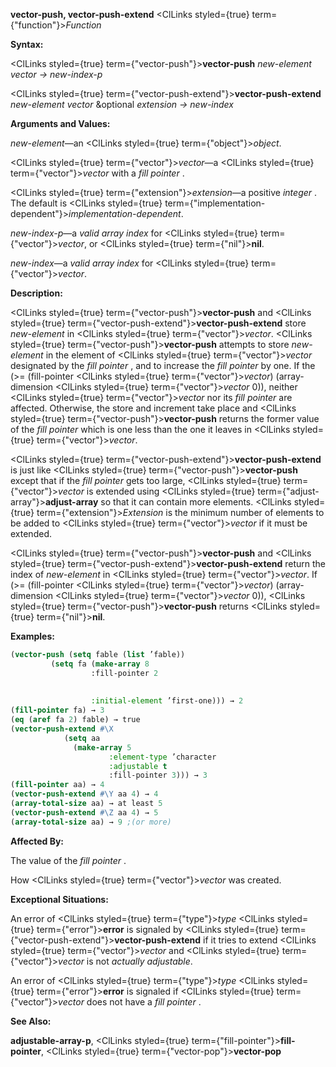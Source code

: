 **vector-push, vector-push-extend** <ClLinks styled={true} term={"function"}><i>Function</i></ClLinks> 



**Syntax:** 



<ClLinks styled={true} term={"vector-push"}><b>vector-push</b></ClLinks> *new-element vector → new-index-p* 



<ClLinks styled={true} term={"vector-push-extend"}><b>vector-push-extend</b></ClLinks> *new-element vector* &amp;optional *extension → new-index* 



**Arguments and Values:** 



*new-element*—an <ClLinks styled={true} term={"object"}><i>object</i></ClLinks>. 



<ClLinks styled={true} term={"vector"}><i>vector</i></ClLinks>—a <ClLinks styled={true} term={"vector"}><i>vector</i></ClLinks> with a *fill pointer* . 



<ClLinks styled={true} term={"extension"}><i>extension</i></ClLinks>—a positive *integer* . The default is <ClLinks styled={true} term={"implementation-dependent"}><i>implementation-dependent</i></ClLinks>. 



*new-index-p*—a *valid array index* for <ClLinks styled={true} term={"vector"}><i>vector</i></ClLinks>, or <ClLinks styled={true} term={"nil"}><b>nil</b></ClLinks>. 



*new-index*—a *valid array index* for <ClLinks styled={true} term={"vector"}><i>vector</i></ClLinks>. 



**Description:** 



<ClLinks styled={true} term={"vector-push"}><b>vector-push</b></ClLinks> and <ClLinks styled={true} term={"vector-push-extend"}><b>vector-push-extend</b></ClLinks> store *new-element* in <ClLinks styled={true} term={"vector"}><i>vector</i></ClLinks>. <ClLinks styled={true} term={"vector-push"}><b>vector-push</b></ClLinks> attempts to store *new-element* in the element of <ClLinks styled={true} term={"vector"}><i>vector</i></ClLinks> designated by the *fill pointer* , and to increase the *fill pointer* by one. If the (&gt;= (fill-pointer <ClLinks styled={true} term={"vector"}><i>vector</i></ClLinks>) (array-dimension <ClLinks styled={true} term={"vector"}><i>vector</i></ClLinks> 0)), neither <ClLinks styled={true} term={"vector"}><i>vector</i></ClLinks> nor its *fill pointer* are affected. Otherwise, the store and increment take place and <ClLinks styled={true} term={"vector-push"}><b>vector-push</b></ClLinks> returns the former value of the *fill pointer* which is one less than the one it leaves in <ClLinks styled={true} term={"vector"}><i>vector</i></ClLinks>. 



<ClLinks styled={true} term={"vector-push-extend"}><b>vector-push-extend</b></ClLinks> is just like <ClLinks styled={true} term={"vector-push"}><b>vector-push</b></ClLinks> except that if the *fill pointer* gets too large, <ClLinks styled={true} term={"vector"}><i>vector</i></ClLinks> is extended using <ClLinks styled={true} term={"adjust-array"}><b>adjust-array</b></ClLinks> so that it can contain more elements. <ClLinks styled={true} term={"extension"}><i>Extension</i></ClLinks> is the minimum number of elements to be added to <ClLinks styled={true} term={"vector"}><i>vector</i></ClLinks> if it must be extended. 



<ClLinks styled={true} term={"vector-push"}><b>vector-push</b></ClLinks> and <ClLinks styled={true} term={"vector-push-extend"}><b>vector-push-extend</b></ClLinks> return the index of *new-element* in <ClLinks styled={true} term={"vector"}><i>vector</i></ClLinks>. If (&gt;= (fill-pointer <ClLinks styled={true} term={"vector"}><i>vector</i></ClLinks>) (array-dimension <ClLinks styled={true} term={"vector"}><i>vector</i></ClLinks> 0)), <ClLinks styled={true} term={"vector-push"}><b>vector-push</b></ClLinks> returns <ClLinks styled={true} term={"nil"}><b>nil</b></ClLinks>. 



**Examples:**
```lisp
(vector-push (setq fable (list ’fable)) 
	     (setq fa (make-array 8 
				  :fill-pointer 2 
				  
				  
				  :initial-element ’first-one))) → 2 
(fill-pointer fa) → 3 
(eq (aref fa 2) fable) → true 
(vector-push-extend #\X 
		    (setq aa 
			  (make-array 5 
				      :element-type ’character 
				      :adjustable t 
				      :fill-pointer 3))) → 3 
(fill-pointer aa) → 4 
(vector-push-extend #\Y aa 4) → 4 
(array-total-size aa) → at least 5 
(vector-push-extend #\Z aa 4) → 5 
(array-total-size aa) → 9 ;(or more) 
```
**Affected By:** 



The value of the *fill pointer* . 



How <ClLinks styled={true} term={"vector"}><i>vector</i></ClLinks> was created. 



**Exceptional Situations:** 



An error of <ClLinks styled={true} term={"type"}><i>type</i></ClLinks> <ClLinks styled={true} term={"error"}><b>error</b></ClLinks> is signaled by <ClLinks styled={true} term={"vector-push-extend"}><b>vector-push-extend</b></ClLinks> if it tries to extend <ClLinks styled={true} term={"vector"}><i>vector</i></ClLinks> and <ClLinks styled={true} term={"vector"}><i>vector</i></ClLinks> is not *actually adjustable*. 



An error of <ClLinks styled={true} term={"type"}><i>type</i></ClLinks> <ClLinks styled={true} term={"error"}><b>error</b></ClLinks> is signaled if <ClLinks styled={true} term={"vector"}><i>vector</i></ClLinks> does not have a *fill pointer* . 



**See Also:** 



**adjustable-array-p**, <ClLinks styled={true} term={"fill-pointer"}><b>fill-pointer</b></ClLinks>, <ClLinks styled={true} term={"vector-pop"}><b>vector-pop</b></ClLinks> 



